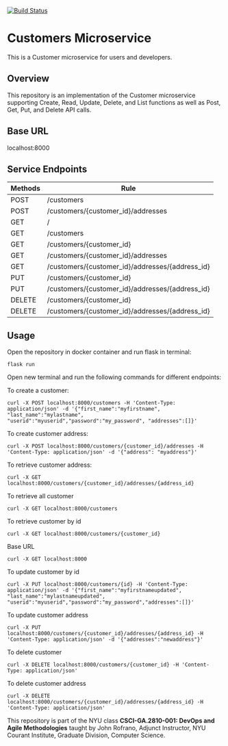 
[![Build Status](https://github.com/devops-spring2022-customers/customers/actions/workflows/workflow.yml/badge.svg)](https://github.com/devops-spring2022-customers/customers/actions)

# Customers Microservice

This is a Customer microservice for users and developers.

## Overview

This repository is an implementation of the Customer microservice supporting Create, Read, Update, Delete, and List functions as well as Post, Get, Put, and Delete API calls.

## Base URL

localhost:8000

## Service Endpoints

Methods | Rule |
--- | --- |
POST | /customers |
POST | /customers/{customer_id}/addresses
GET | / |
GET | /customers |
GET | /customers/{customer_id} |
GET | /customers/{customer_id}/addresses |
GET | /customers/{customer_id}/addresses/{address_id} |
PUT | /customers/{customer_id} |
PUT | /customers/{customer_id}/addresses/{address_id} |
DELETE | /customers/{customer_id} |
DELETE | /customers/{customer_id}/addresses/{address_id}|

## Usage

Open the repository in docker container and run flask in terminal:

```console
flask run
```

Open new terminal and run the following commands for different endpoints: 

To create a customer:
```console
curl -X POST localhost:8000/customers -H 'Content-Type: application/json' -d '{"first_name":"myfirstname", "last_name":"mylastname", "userid":"myuserid","password":"my_password", "addresses":[]}'
```

To create customer address:
```console
curl -X POST localhost:8000/customers/{customer_id}/addresses -H 'Content-Type: application/json' -d '{"address": "myaddress"}'
```

To retrieve customer address:
```console
curl -X GET localhost:8000/customers/{customer_id}/addresses/{address_id}
```

To retrieve all customer
```console
curl -X GET localhost:8000/customers
```

To retrieve customer by id
```console
curl -X GET localhost:8000/customers/{customer_id}
```

Base URL
```console
curl -X GET localhost:8000
```

To update customer by id
```console
curl -X PUT localhost:8000/customers/{id} -H 'Content-Type: application/json' -d '{"first_name":"myfirstnameupdated", "last_name":"mylastnameupdated", "userid":"myuserid","password":"my_password","addresses":[]}'
```

To update customer address
```console
curl -X PUT localhost:8000/customers/{customer_id}/addresses/{address_id} -H 'Content-Type: application/json' -d '{"addresses":"newaddress"}'
```

To delete customer
```console
curl -X DELETE localhost:8000/customers/{customer_id} -H 'Content-Type: application/json'
```

To delete customer address
```console
curl -X DELETE localhost:8000/customers/{customer_id}/addresses/{address_id} -H 'Content-Type: application/json'
```

This repository is part of the NYU class **CSCI-GA.2810-001: DevOps and Agile Methodologies** taught by John Rofrano, Adjunct Instructor, NYU Courant Institute, Graduate Division, Computer Science.
